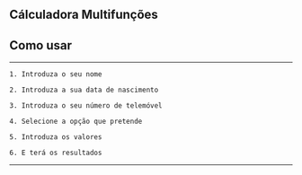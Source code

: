 ## Cálculadora Multifunções

## Como usar

----

    1. Introduza o seu nome
    
    2. Introduza a sua data de nascimento

    3. Introduza o seu número de telemóvel

    4. Selecione a opção que pretende

    5. Introduza os valores 

    6. E terá os resultados

----